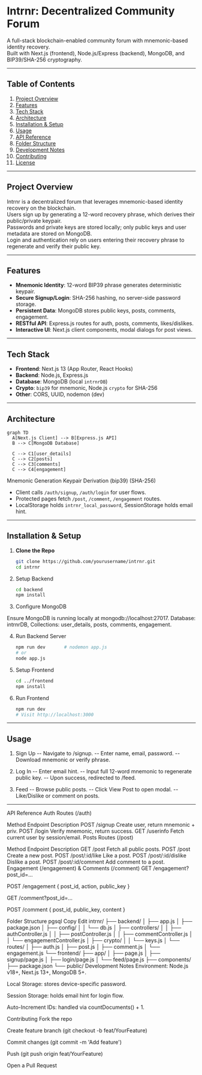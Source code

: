 # Intrnr: Decentralized Community Forum

A full-stack blockchain-enabled community forum with mnemonic-based identity recovery.  
Built with Next.js (frontend), Node.js/Express (backend), MongoDB, and BIP39/SHA-256 cryptography.

---

## Table of Contents

1. [Project Overview](#project-overview)  
2. [Features](#features)  
3. [Tech Stack](#tech-stack)  
4. [Architecture](#architecture)  
5. [Installation & Setup](#installation--setup)  
6. [Usage](#usage)  
7. [API Reference](#api-reference)  
8. [Folder Structure](#folder-structure)  
9. [Development Notes](#development-notes)  
10. [Contributing](#contributing)  
11. [License](#license)  

---

## Project Overview

Intrnr is a decentralized forum that leverages mnemonic-based identity recovery on the blockchain.  
Users sign up by generating a 12-word recovery phrase, which derives their public/private keypair.  
Passwords and private keys are stored locally; only public keys and user metadata are stored on MongoDB.  
Login and authentication rely on users entering their recovery phrase to regenerate and verify their public key.

---

## Features

- **Mnemonic Identity**: 12-word BIP39 phrase generates deterministic keypair.  
- **Secure Signup/Login**: SHA-256 hashing, no server-side password storage.  
- **Persistent Data**: MongoDB stores public keys, posts, comments, engagement.  
- **RESTful API**: Express.js routes for auth, posts, comments, likes/dislikes.  
- **Interactive UI**: Next.js client components, modal dialogs for post views.  

---

## Tech Stack

- **Frontend**: Next.js 13 (App Router, React Hooks)  
- **Backend**: Node.js, Express.js  
- **Database**: MongoDB (local `intrnrDB`)  
- **Crypto**: `bip39` for mnemonic, Node.js `crypto` for SHA-256  
- **Other**: CORS, UUID, nodemon (dev)

---

## Architecture

```mermaid
graph TD
  A[Next.js Client] --> B[Express.js API]
  B --> C[MongoDB Database]

  C --> C1[user_details]
  C --> C2[posts]
  C --> C3[comments]
  C --> C4[engagement]
```

Mnemonic Generation Keypair Derivation
(bip39) (SHA-256)

- Client calls `/auth/signup`, `/auth/login` for user flows.  
- Protected pages fetch `/post`, `/comment`, `/engagement` routes.  
- LocalStorage holds `intrnr_local_password`, SessionStorage holds email hint.  

---

## Installation & Setup

1. **Clone the Repo**  
   ```bash
   git clone https://github.com/yourusername/intrnr.git
   cd intrnr
   ```
   
2. Setup Backend
   ```bash
   cd backend
   npm install
   ```


3. Configure MongoDB

Ensure MongoDB is running locally at mongodb://localhost:27017.
Database: intrnrDB, Collections: user_details, posts, comments, engagement.

4. Run Backend Server
   ```bash
   npm run dev       # nodemon app.js
   # or
   node app.js
   ```

5. Setup Frontend

   ```bash
   cd ../frontend
   npm install
   ```
   
5. Run Frontend

   ```bash
   npm run dev
   # Visit http://localhost:3000
   ```
   
---

## Usage
1. Sign Up
  -- Navigate to /signup.
  -- Enter name, email, password.
  -- Download mnemonic or verify phrase.

2. Log In
  -- Enter email hint.
  -- Input full 12-word mnemonic to regenerate public key.
  -- Upon success, redirected to /feed.
   
3. Feed
 -- Browse public posts.
 -- Click View Post to open modal.
 -- Like/Dislike or comment on posts.

---

API Reference
Auth Routes (/auth)

Method	Endpoint	Description
POST	/signup	Create user, return mnemonic + priv.
POST	/login	Verify mnemonic, return success.
GET	/userinfo	Fetch current user by session/email.
Posts Routes (/post)

Method	Endpoint	Description
GET	/post	Fetch all public posts.
POST	/post	Create a new post.
POST	/post/:id/like	Like a post.
POST	/post/:id/dislike	Dislike a post.
POST	/post/:id/comment	Add comment to a post.
Engagement (/engagement) & Comments (/comment)
GET /engagement?post_id=...

POST /engagement { post_id, action, public_key }

GET /comment?post_id=...

POST /comment { post_id, public_key, content }

Folder Structure
pgsql
Copy
Edit
intrnr/
├── backend/
│   ├── app.js
│   ├── package.json
│   ├── config/
│   │   └── db.js
│   ├── controllers/
│   │   ├── authController.js
│   │   ├── postController.js
│   │   ├── commentController.js
│   │   └── engagementController.js
│   ├── crypto/
│   │   └── keys.js
│   └── routes/
│       ├── auth.js
│       ├── post.js
│       ├── comment.js
│       └── engagement.js
└── frontend/
    ├── app/
    │   ├── page.js
    │   ├── signup/page.js
    │   ├── login/page.js
    │   └── feed/page.js
    ├── components/
    ├── package.json
    └── public/
Development Notes
Environment: Node.js v18+, Next.js 13+, MongoDB 5+.

Local Storage: stores device-specific password.

Session Storage: holds email hint for login flow.

Auto-Increment IDs: handled via countDocuments() + 1.

Contributing
Fork the repo

Create feature branch (git checkout -b feat/YourFeature)

Commit changes (git commit -m 'Add feature')

Push (git push origin feat/YourFeature)

Open a Pull Request
